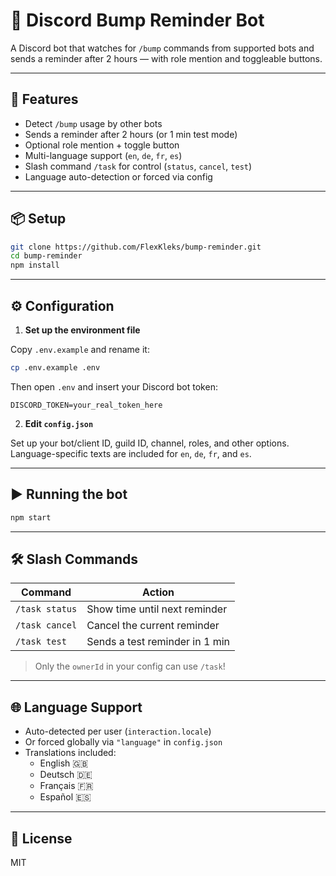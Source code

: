 # 🔔 Discord Bump Reminder Bot

A Discord bot that watches for `/bump` commands from supported bots and sends a reminder after 2 hours — with role mention and toggleable buttons.

---

## 🚀 Features

- Detect `/bump` usage by other bots
- Sends a reminder after 2 hours (or 1 min test mode)
- Optional role mention + toggle button
- Multi-language support (`en`, `de`, `fr`, `es`)
- Slash command `/task` for control (`status`, `cancel`, `test`)
- Language auto-detection or forced via config

---

## 📦 Setup

```bash
git clone https://github.com/FlexKleks/bump-reminder.git
cd bump-reminder
npm install
```

---

## ⚙️ Configuration

1. **Set up the environment file**

Copy `.env.example` and rename it:

```bash
cp .env.example .env
```

Then open `.env` and insert your Discord bot token:

```env
DISCORD_TOKEN=your_real_token_here
```

2. **Edit `config.json`**

Set up your bot/client ID, guild ID, channel, roles, and other options.  
Language-specific texts are included for `en`, `de`, `fr`, and `es`.

---

## ▶️ Running the bot

```bash
npm start
```

---

## 🛠 Slash Commands

| Command        | Action                          |
|----------------|---------------------------------|
| `/task status` | Show time until next reminder   |
| `/task cancel` | Cancel the current reminder     |
| `/task test`   | Sends a test reminder in 1 min  |

> Only the `ownerId` in your config can use `/task`!

---

## 🌐 Language Support

- Auto-detected per user (`interaction.locale`)
- Or forced globally via `"language"` in `config.json`
- Translations included:
  - English 🇬🇧
  - Deutsch 🇩🇪
  - Français 🇫🇷
  - Español 🇪🇸

---

## 🧾 License

MIT
